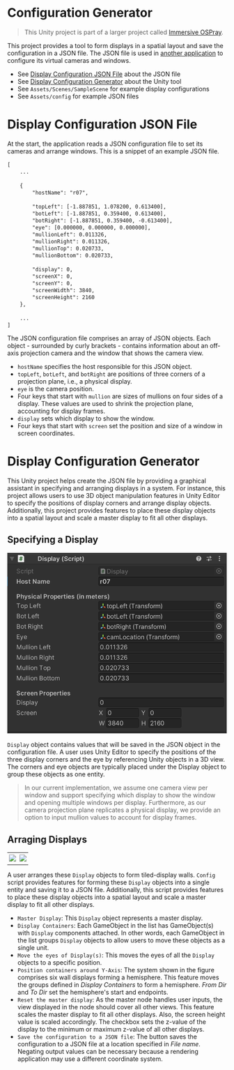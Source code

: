 # Configuration Generator
> This Unity project is part of a larger project called [Immersive OSPray](https://github.com/jungwhonam/ImmersiveOSPRay).

This project provides a tool to form displays in a spatial layout and save the configuration in a JSON file. The JSON file is used in [another application](https://github.com/jungwhonam/ospray_studio/tree/v0.12.0-alpha.x) to configure its virtual cameras and windows.
- See [Display Configuration JSON File](#display-configuration-json-file) about the JSON file
- See [Display Configuration Generator](#display-configuration-generator) about the Unity tool
- See `Assets/Scenes/SampleScene` for example display configurations
- See `Assets/config` for example JSON files

# Display Configuration JSON File
At the start, the application reads a JSON configuration file to set its cameras and arrange windows. This is a snippet of an example JSON file. 

```
[
    ...

    {
        "hostName": "r07",

        "topLeft": [-1.887851, 1.078200, 0.613400],
        "botLeft": [-1.887851, 0.359400, 0.613400],
        "botRight": [-1.887851, 0.359400, -0.613400],
        "eye": [0.000000, 0.000000, 0.000000],
        "mullionLeft": 0.011326,
        "mullionRight": 0.011326,
        "mullionTop": 0.020733,
        "mullionBottom": 0.020733,

        "display": 0,
        "screenX": 0,
        "screenY": 0,
        "screenWidth": 3840,
        "screenHeight": 2160
    },

    ...
]
```

The JSON configuration file comprises an array of JSON objects. Each object - surrounded by curly brackets - contains information about an off-axis projection camera and the window that shows the camera view.
- ```hostName``` specifies the host responsible for this JSON object. 
- ```topLeft```, ```botLeft```, and ```botRight``` are positions of three corners of a projection plane, i.e., a physical display.
- ```eye``` is the camera position. 
- Four keys that start with ```mullion``` are sizes of mullions on four sides of a display. These values are used to shrink the projection plane, accounting for display frames.  
- ```display``` sets which display to show the window.
- Four keys that start with ```screen``` set the position and size of a window in screen coordinates.

# Display Configuration Generator
This Unity project helps create the JSON file by providing a graphical assistant in specifying and arranging displays in a system. For instance, this project allows users to use 3D object manipulation features in Unity Editor to specify the positions of display corners and arrange display objects. Additionally, this project provides features to place these display objects into a spatial layout and scale a master display to fit all other displays. 



## Specifying a Display
![](Images/Config%20Generator%20-%20display.png)

```Display``` object contains values that will be saved in the JSON object in the configuration file. A user uses Unity Editor to specify the positions of the three display corners and the eye by referencing Unity objects in a 3D view. The corners and eye objects are typically placed under the Display object to group these objects as one entity.

> In our current implementation, we assume one camera view per window and support specifying which display to show the window and opening multiple windows per display. Furthermore, as our camera projection plane replicates a physical display, we provide an option to input mullion values to account for display frames. 

## Arraging Displays
<div id="image-table">
    <table>
	    <tr>
    	    <td style="padding:4px">
        	    <img src="Images/Config%20Generator%20-%203D.png" width="800"/>
      	    </td>
            <td style="padding:4px">
            	<img src="Images/Config%20Generator%20-%20set%20up.png" width="290"/>
            </td>
        </tr>
    </table>
</div>

A user arranges these `Display` objects to form tiled-display walls. `Config` script provides features for forming these `Display` objects into a single entity and saving it to a JSON file. Additionally, this script provides features to place these display objects into a spatial layout and scale a master display to fit all other displays. 
- ```Master Display```: This `Display` object represents a master display. 
- ```Display Containers```: Each GameObject in the list has GameObject(s) with `Display` components attached. In other words, each GameObject in the list groups ```Display``` objects to allow users to move these objects as a single unit.
- ```Move the eyes of Display(s)```: This moves the eyes of all the ```Display``` objects to a specific position.
- ```Position containers around Y-Axis```: The system shown in the figure comprises six wall displays forming a hemisphere. This feature moves the groups defined in *Display Containers* to form a hemisphere. *From Dir* and *To Dir* set the hemisphere's start and endpoints.
- ```Reset the master display```: As the master node handles user inputs, the view displayed in the node should cover all other views. This feature scales the master display to fit all other displays. Also, the screen height value is scaled accordingly. The checkbox sets the z-value of the display to the minimum or maximum z-value of all other displays. 
- ```Save the configuration to a JSON file```: The button saves the configuration to a JSON file at a location specified in *File name*. Negating output values can be necessary because a rendering application may use a different coordinate system.
